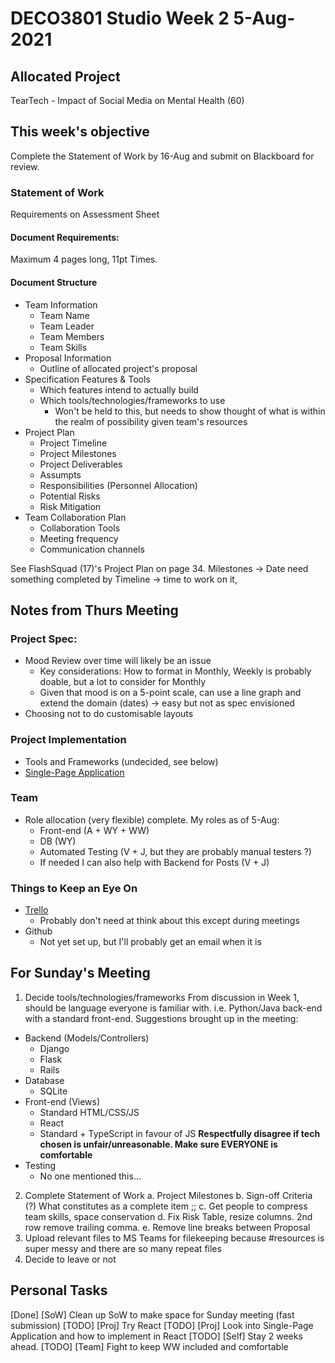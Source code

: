 # DECO3801 Studio Week 2 5-Aug-2021
## Allocated Project 
TearTech - Impact of Social Media on Mental Health (60)

## This week's objective
Complete the Statement of Work by 16-Aug and submit on Blackboard for review.
### Statement of Work
Requirements on Assessment Sheet
#### Document Requirements:
Maximum 4 pages long, 11pt Times.
#### Document Structure
* Team Information
	* Team Name
	* Team Leader
	* Team Members
	* Team Skills
* Proposal Information
	* Outline of allocated project's proposal
* Specification Features & Tools
	* Which features intend to actually build
	* Which tools/technologies/frameworks to use
		* Won't be held to this, but needs to show thought of what is within the realm of possibility given team's resources
* Project Plan
	* Project Timeline
	* Project Milestones
	* Project Deliverables
	* Assumpts
	* Responsibilities (Personnel Allocation)
	* Potential Risks
	* Risk Mitigation
* Team Collaboration Plan
	* Collaboration Tools
	* Meeting frequency
	* Communication channels

See FlashSquad (17)'s Project Plan on page 34. 
	Milestones -> Date need something completed by
	Timeline -> time to work on it, 

## Notes from Thurs Meeting
### Project Spec:
* Mood Review over time will likely be an issue
	* Key considerations: How to format in Monthly, Weekly is probably doable, but a lot to consider for Monthly
	* Given that mood is on a 5-point scale, can use a line graph and extend the domain (dates) -> easy but not as spec envisioned
* Choosing not to do customisable layouts

### Project Implementation
* Tools and Frameworks (undecided, see below)
* [Single-Page Application](https://en.wikipedia.org/wiki/Single-page_application)

### Team 
* Role allocation (very flexible) complete. My roles as of 5-Aug:
	* Front-end (A + WY + WW)
	* DB (WY)
	* Automated Testing (V + J, but they are probably manual testers ?)
	* If needed I can also help with Backend for Posts (V + J)

### Things to Keep an Eye On
* [Trello](https://trello.com/newplayerw17/members)
	* Probably don't need at think about this except during meetings
* Github
	* Not yet set up, but I'll probably get an email when it is

## For Sunday's Meeting
1. Decide tools/technologies/frameworks
From discussion in Week 1, should be language everyone is familiar with. i.e. Python/Java back-end with a standard front-end. 
Suggestions brought up in the meeting:

* Backend (Models/Controllers)
	* Django
	* Flask
	* Rails
* Database
	* SQLite
* Front-end (Views)
	* Standard HTML/CSS/JS
	* React
	* Standard + TypeScript in favour of JS
	**Respectfully disagree if tech chosen is unfair/unreasonable. Make sure EVERYONE is comfortable** 
* Testing
	* No one mentioned this... 

2. Complete Statement of Work
	a. Project Milestones
	b. Sign-off Criteria (?) What constitutes as a complete item ;;
	c. Get people to compress team skills, space conservation
	d. Fix Risk Table, resize columns. 2nd row remove trailing comma.
	e. Remove line breaks between Proposal
3. Upload relevant files to MS Teams for filekeeping because #resources is super messy and there are so many repeat files
3. Decide to leave or not

## Personal Tasks
[Done] [SoW] Clean up SoW to make space for Sunday meeting (fast submission)
[TODO] [Proj] Try React
[TODO] [Proj] Look into Single-Page Application and how to implement in React
[TODO] [Self] Stay 2 weeks ahead.
[TODO] [Team] Fight to keep WW included and comfortable